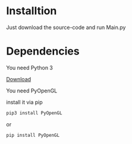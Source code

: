 # Installtion
Just download the source-code and run Main.py

# Dependencies

You need Python 3

[Download](https://www.python.org/downloads/release/python-385/)

You need PyOpenGL

install it via pip

``` bash
pip3 install PyOpenGL
```

or

```bash
pip install PyOpenGL
```


